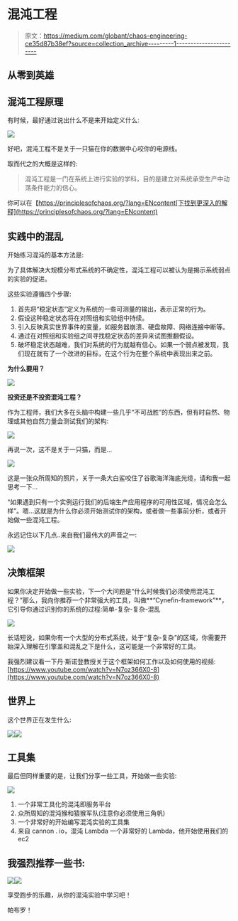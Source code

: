 # 混沌工程

> 原文：<https://medium.com/globant/chaos-engineering-ce35d87b38ef?source=collection_archive---------1----------------------->

## **从零到英雄**

## **混沌工程原理**

有时候，最好通过说出什么不是来开始定义什么:

![](img/76d03b3f36e6a0e945059fc9c2afa926.png)

好吧，混沌工程不是关于一只猫在你的数据中心咬你的电源线。

取而代之的大概是这样的:

> 混沌工程是一门在系统上进行实验的学科，目的是建立对系统承受生产中动荡条件能力的信心。

你可以在【https://principlesofchaos.org/?lang=ENcontent[下找到更深入的解释](https://principlesofchaos.org/?lang=ENcontent)

## **实践中的混乱**

开始练习混沌的基本方法是:

为了具体解决大规模分布式系统的不确定性，混沌工程可以被认为是揭示系统弱点的实验的促进。

这些实验遵循四个步骤:

1.  首先将“稳定状态”定义为系统的一些可测量的输出，表示正常的行为。
2.  假设这种稳定状态将在对照组和实验组中持续。
3.  引入反映真实世界事件的变量，如服务器崩溃、硬盘故障、网络连接中断等。
4.  通过在对照组和实验组之间寻找稳定状态的差异来试图推翻假设。
5.  破坏稳定状态越难，我们对系统的行为就越有信心。如果一个弱点被发现，我们现在就有了一个改进的目标，在这个行为在整个系统中表现出来之前。

**为什么要用？**

![](img/773b12a771dd778c6dd858fba90f52c7.png)

**投资还是不投资混沌工程？**

作为工程师，我们大多在头脑中构建一些几乎“不可战胜”的东西，但有时自然、物理或其他自然力量会测试我们的架构:

![](img/92c80fb966f4e355df1330995fa9e0a9.png)

再说一次，这不是关于一只猫，而是…

![](img/c8abba9aaec5063bc9816c90a59a4cd8.png)

这是一张众所周知的照片，关于一条大白鲨咬住了谷歌海洋海底光缆，请和我一起思考一下…

“如果遇到只有一个实例运行我们的后端生产应用程序的可用性区域，情况会怎么样”。嗯…这就是为什么你必须开始测试你的架构，或者做一些事前分析，或者开始做一些混沌工程。

永远记住以下几点..来自我们最伟大的声音之一:

![](img/7f8e645bb3d87dcd5c898d95e3d995cf.png)

## **决策框架**

如果你决定开始做一些实验，下一个大问题是“什么时候我们必须使用混沌工程？”那么，我向你推荐一个非常强大的工具，叫做**“Cynefin-framework”**，它引导你通过识别你的系统的过程:简单-复杂-复杂-混乱

![](img/41e058e1d6371e96f6b24bb73a9c9fea.png)

长话短说，如果你有一个大型的分布式系统，处于“复杂-复杂”的区域，你需要开始深入理解在引擎盖和混乱之下是什么，这可能是一个非常好的工具。

我强烈建议看一下丹·斯诺登教授关于这个框架如何工作以及如何使用的视频:[https://www.youtube.com/watch?v=N7oz366X0-8](https://www.youtube.com/watch?v=N7oz366X0-8)

## **世界上**

这个世界正在发生什么:

![](img/9861fa16a3814df08abd3d37325536f1.png)![](img/3d23a5416f2576cbf2a35f144627f16d.png)

## **工具集**

最后但同样重要的是，让我们分享一些工具，开始做一些实验:

![](img/dbb1d59f9383872c2ec26eb2aeed8d1f.png)

1.  一个非常工具化的混沌即服务平台
2.  众所周知的混沌猴和猿猴军队(注意你必须使用三角帆)
3.  一个非常好的开始编写混沌实验的工具集
4.  来自 cannon . io，混沌 Lambda 一个非常好的 Lambda，他开始使用我们的 ec2

## 我强烈推荐一些书:

![](img/0bf3b73b5c8a9285fe9bf14bff20ab43.png)![](img/6e2fafc8a7cf4fa9ef9e795e15592463.png)

享受跑步的乐趣，从你的混沌实验中学习吧！

帕布罗！